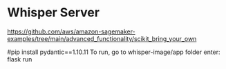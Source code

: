 # Whisper Server

https://github.com/aws/amazon-sagemaker-examples/tree/main/advanced_functionality/scikit_bring_your_own

#pip install pydantic==1.10.11
To run, go to whisper-image/app folder
enter:
flask run